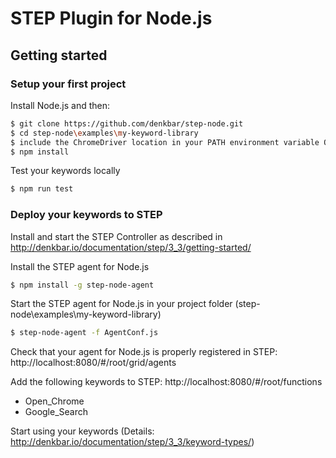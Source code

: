 # STEP Plugin for Node.js

## Getting started

### Setup your first project

Install Node.js and then:
```sh
$ git clone https://github.com/denkbar/step-node.git
$ cd step-node\examples\my-keyword-library
$ include the ChromeDriver location in your PATH environment variable OR copy chromedriver.exe to step-node\examples\my-keyword-library
$ npm install
```

Test your keywords locally
```sh
$ npm run test
```

### Deploy your keywords to STEP

Install and start the STEP Controller as described in http://denkbar.io/documentation/step/3_3/getting-started/

Install the STEP agent for Node.js
```sh
$ npm install -g step-node-agent
```

Start the STEP agent for Node.js in your project folder (step-node\examples\my-keyword-library)
```sh
$ step-node-agent -f AgentConf.js
```

Check that your agent for Node.js is properly registered in STEP: http://localhost:8080/#/root/grid/agents

Add the following keywords to STEP: http://localhost:8080/#/root/functions
- Open_Chrome
- Google_Search

Start using your keywords (Details: http://denkbar.io/documentation/step/3_3/keyword-types/)

